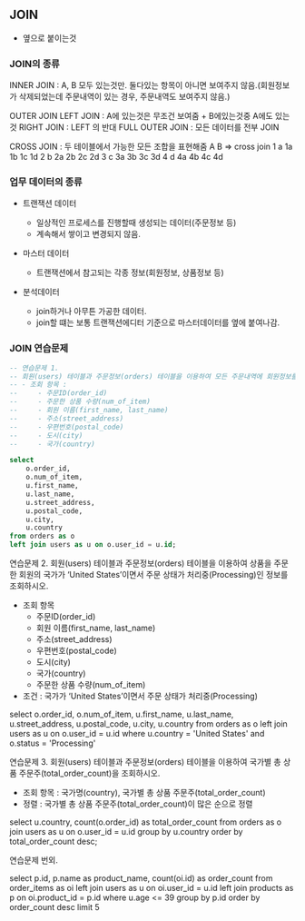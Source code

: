 ## JOIN
- 옆으로 붙이는것

### JOIN의 종류
INNER JOIN : A, B 모두 있는것만. 둘다있는 항목이 아니면 보여주지 않음.(회원정보가 삭제되었는데 주문내역이 있는 경우, 주문내역도 보여주지 않음.)

OUTER JOIN
    LEFT JOIN : A에 있는것은 무조건 보여줌 + B에있는것중 A에도 있는것
    RIGHT JOIN : LEFT 의 반대
    FULL OUTER JOIN : 모든 데이터를 전부 JOIN

CROSS JOIN : 두 테이블에서 가능한 모든 조합을 표현해줌
    A   B   => cross join
    1   a      1a 1b 1c 1d
    2   b      2a 2b 2c 2d
    3   c      3a 3b 3c 3d
    4   d      4a 4b 4c 4d

### 업무 데이터의 종류

- 트랜잭션 데이터
    - 일상적인 프로세스를 진행할때 생성되는 데이터(주문정보 등)
    - 계속해서 쌓이고 변경되지 않음.

- 마스터 데이터
    - 트랜잭션에서 참고되는 각종 정보(회원정보, 상품정보 등)

- 분석데이터
    - join하거나 아무튼 가공한 데이터.
    - join할 떄는 보통 트랜잭션에디터 기준으로 마스터데이터를 옆에 붙여나감.


### JOIN 연습문제
```sql
-- 연습문제 1.
-- 회원(users) 테이블과 주문정보(orders) 테이블을 이용하여 모든 주문내역에 회원정보를 표시하세요.
-- - 조회 항목 :
--     - 주문ID(order_id)
--     - 주문한 상품 수량(num_of_item)
--     - 회원 이름(first_name, last_name)
--     - 주소(street_address)
--     - 우편번호(postal_code)
--     - 도시(city)
--     - 국가(country)

select 
	o.order_id,
	o.num_of_item,
	u.first_name,
	u.last_name,
	u.street_address,
	u.postal_code,
	u.city,
	u.country
from orders as o
left join users as u on o.user_id = u.id;
```
연습문제 2.
회원(users) 테이블과 주문정보(orders) 테이블을 이용하여 상품을 주문한 회원의 국가가 ‘United States’이면서 주문 상태가 처리중(Processing)인 정보를 조회하시오. 
- 조회 항목
    - 주문ID(order_id)
    - 회원 이름(first_name, last_name)
    - 주소(street_address)
    - 우편번호(postal_code)
    - 도시(city)
    - 국가(country)
    - 주문한 상품 수량(num_of_item)
- 조건 : 국가가 ‘United States’이면서 주문 상태가 처리중(Processing)

select 
	o.order_id,
	o.num_of_item,
	u.first_name,
	u.last_name,
	u.street_address,
	u.postal_code,
	u.city,
	u.country
from orders as o
left join users as u on o.user_id = u.id
where 
	u.country = 'United States' and 
	o.status = 'Processing'

연습문제 3.
회원(users) 테이블과 주문정보(orders) 테이블을 이용하여 국가별 총 상품 주문주(total_order_count)을 조회하시오.
- 조회 항목 : 국가명(country), 국가별 총 상품 주문주(total_order_count)
- 정렬 : 국가별 총 상품 주문주(total_order_count)이 많은 순으로 정렬

select 
	u.country,
	count(o.order_id) as total_order_count
from orders as o
join users as u on o.user_id = u.id
group by u.country 
order by total_order_count desc;


연습문제 번외.


select 
	p.id,
	p.name as product_name,
	count(oi.id) as order_count
from order_items as oi
left join users as u on oi.user_id = u.id 
left join products as p on  oi.product_id = p.id
where u.age <= 39
group by p.id
order by order_count desc
limit 5
